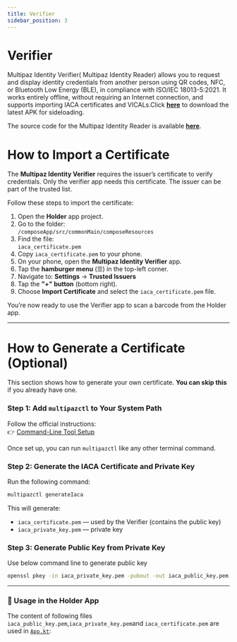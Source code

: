 ```yaml
---
title: Verifier
sidebar_position: 3
---
```


# Verifier


Multipaz Identity Verifier( Multipaz Identity Reader) allows you to request and display identity credentials from another person using QR codes, NFC, or Bluetooth Low Energy (BLE), in compliance with ISO/IEC 18013-5:2021. It works entirely offline, without requiring an Internet connection, and supports importing IACA certificates and VICALs.Click **[here](https://apps.multipaz.org/identityreader/identity-reader-0.3.0-pre.7.bdf1bce.apk)** to download the latest APK for sideloading.

The source code for the Multipaz Identity Reader is available **[here](https://github.com/davidz25/MpzIdentityReader)**.


# How to Import a Certificate

The **Multipaz Identity Verifier** requires the issuer’s certificate to verify credentials. Only the verifier app needs this certificate. The issuer can be part of the trusted list.

Follow these steps to import the certificate:

1. Open the **Holder** app project.
2. Go to the folder:  
   `/composeApp/src/commonMain/composeResources`
3. Find the file:  
   `iaca_certificate.pem`
4. Copy `iaca_certificate.pem` to your phone.
5. On your phone, open the **Multipaz Identity Verifier** app.
6. Tap the **hamburger menu** (☰) in the top-left corner.
7. Navigate to: **Settings** → **Trusted Issuers**
8. Tap the **"+" button** (bottom right).
9. Choose **Import Certificate** and select the `iaca_certificate.pem` file.

 You’re now ready to use the Verifier app to scan a barcode from the Holder app.

---

# How to Generate a Certificate (Optional)

This section shows how to generate your own certificate. **You can skip this** if you already have one.

### Step 1: Add `multipazctl` to Your System Path

Follow the official instructions:  
👉 [Command-Line Tool Setup](https://github.com/openwallet-foundation-labs/identity-credential?tab=readme-ov-file#command-line-tool)

Once set up, you can run `multipazctl` like any other terminal command.

### Step 2: Generate the IACA Certificate and Private Key

Run the following command:

```bash
multipazctl generateIaca
```

This will generate:
- `iaca_certificate.pem` — used by the Verifier (contains the public key)
- `iaca_private_key.pem` — private key

### Step 3: Generate Public Key from Private Key

Use below command line to generate public key

```bash
openssl pkey -in iaca_private_key.pem -pubout -out iaca_public_key.pem
```

---

### 🔗 Usage in the Holder App

The content of following files `iaca_public_key.pem`,`iaca_private_key.pem`and `iaca_certificate.pem` are used in  [`App.kt`](https://github.com/openmobilehub/multipaz-utopia-wholesale-codelab/blob/main/composeApp/src/commonMain/kotlin/org/multipaz/samples/wallet/cmp/App.kt):